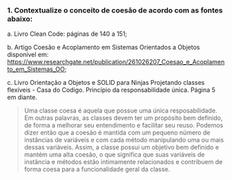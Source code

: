 ### 1\. Contextualize o conceito de coesão de acordo com as fontes abaixo:
a. Livro Clean Code: páginas de 140 a 151;

b. Artigo Coesão e Acoplamento em Sistemas Orientados a Objetos disponível em: https://www.researchgate.net/publication/261026207_Coesao_e_Acoplamento_em_Sistemas_OO;

c. Livro Orientação a Objetos e SOLID para Ninjas Projetando classes flexíveis - Casa do Codigo. Princípio da responsabilidade única. Página 5 em diante.

> Uma classe coesa é aquela que possue uma única resposabilidade. 
> Em outras palavras, as classes devem ter um propósito bem definido, de forma a melhorar seu entendimento e facilitar seu reuso. 
> Podemos dizer então que a coesão é mantida com um pequeno número de instâncias de variáveis e com cada método manipulando uma ou mais dessas variáveis. 
> Assim, a classe possui um objetivo bem definido e mantém uma alta coesão, o que significa que suas variáveis de instância e métodos estão intimamente relacionados e contribuem de forma coesa para a funcionalidade geral da classe. 
